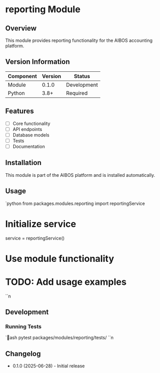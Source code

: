 ﻿# reporting Module

## Overview

This module provides reporting functionality for the AIBOS accounting platform.

## Version Information

| Component | Version | Status |
|-----------|---------|--------|
| Module | 0.1.0 | Development |
| Python | 3.8+ | Required |

## Features

- [ ] Core functionality
- [ ] API endpoints
- [ ] Database models
- [ ] Tests
- [ ] Documentation

## Installation

This module is part of the AIBOS platform and is installed automatically.

## Usage

`python
from packages.modules.reporting import reportingService

# Initialize service
service = reportingService()

# Use module functionality
# TODO: Add usage examples
``n
## Development

### Running Tests

`ash
pytest packages/modules/reporting/tests/
``n
## Changelog

- 0.1.0 (2025-06-28) - Initial release
